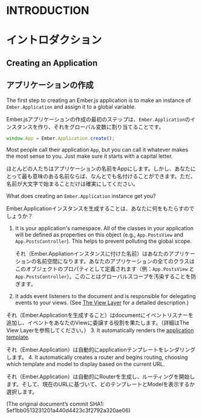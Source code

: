 # INTRODUCTION
# イントロダクション
## Creating an Application
## アプリケーションの作成

The first step to creating an Ember.js application is to make an
instance of `Ember.Application` and assign it to a global variable.

Ember.jsアプリケーションの作成の最初のステップは、`Ember.Application`のインスタンスを作り、それをグローバル変数に割り当てることです。

```javascript
window.App = Ember.Application.create();
```

Most people call their application `App`, but you can call it whatever
makes the most sense to you. Just make sure it starts with a capital
letter.

ほとんどの人たちはアプリケーションの名前をAppにします。しかし、あなたにとって最も意味のある名前ならば、なんとでも名付けることができます。ただ、名前が大文字で始まることだけは確実にしてください。

What does creating an `Ember.Application` instance get you?

Ember.Applicationインスタンスを生成することは、あなたに何をもたらすのでしょうか？

1. It is your application's namespace. All of the classes in your
   application will be defined as properties on this object (e.g.,
   `App.PostsView` and `App.PostsController`). This helps to prevent
   polluting the global scope.
   
   それ（Ember.Appliationインスタンスに付けた名前）はあなたのアプリケーションの名前空間になります。あなたのアプリケーションの全てのクラスはこのオブジェクトのプロパティとして定義されます（例：`App.PostsView` と `App.PostsController`）。このことはグローバルスコープを汚染することを防ぎます。
2. It adds event listeners to the document and is responsible for
   delegating events to your views. (See [The View
   Layer](/guides/understanding-ember/the-view-layer)
  for a detailed description.)
  
  それ（Ember.Applicationを生成すること）はdocumentにイベントリスナーを追加し、イベントをあなたのViewに委譲する役割を果たします。（詳細はThe View Layerを参照してください。）
3. It automatically renders the [application
   template](/guides/templates/the-application-template).
   
   それ（Ember.Application）は自動的にapplicationテンプレートをレンダリングします。
4. It automatically creates a router and begins routing, choosing which
   template and model to display based on the current URL.
   
   それ（Ember.Application）は自動的にRouterを生成し、ルーティングを開始します。そして、現在のURLに基づいて、どのテンプレートとModelを表示するか選択します。

(The original document’s commit SHA1: 5ef1bb0513231201a440d4423c3f2792a320ae06)